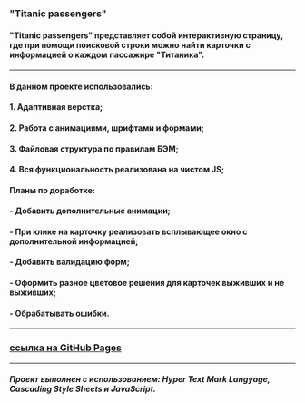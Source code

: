 ### **"Titanic passengers"**

#### "Titanic passengers" представляет собой интерактивную страницу, где при помощи поисковой строки можно найти карточки с информацией о каждом пассажире "Титаника".

---

#### В данном проекте использовались: 

#### 1. Адаптивная верстка;
#### 2. Работа с анимациями, шрифтами и формами;
#### 3. Файловая структура по правилам БЭМ;
#### 4. Вся функциональность реализована на чистом JS;

#### Планы по доработке:

#### - Добавить дополнительные анимации;
#### - При клике на карточку реализовать всплывающее окно с дополнительной информацией;
#### - Добавить валидацию форм;
#### - Оформить разное цветовое решения для карточек выживших и не выживших;
#### - Обрабатывать ошибки.

---

### [ссылка на GitHub Pages](https://bukingemskiy.github.io/Titanic-passengers/)

---

##### Проект выполнен с использованием: Hyper Text Mark Langyage, Cascading Style Sheets и JavaScript.